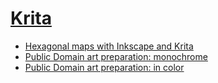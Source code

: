 # [Krita](https://krita.org/en/)

- [Hexagonal maps with Inkscape and Krita](https://vladar.bearblog.dev/hexagonal-maps-with-inkscape-and-krita/)
- [Public Domain art preparation: monochrome](https://vladar.bearblog.dev/public-domain-art-preparation-monochrome/)
- [Public Domain art preparation: in color](https://vladar.bearblog.dev/public-domain-art-preparation-in-color/)